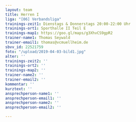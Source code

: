 ```yaml
---
layout: team
title: Herren I
liga: "[06] Verbandsliga"
trainings-zeit1: Dienstags & Donnerstags 20:00-22:00 Uhr
trainings-ort1: Sporthalle II Teil E
trainings-map1: https://goo.gl/maps/g3XhvCS9gpR2
trainer-name1: Thomas Seywald
trainer-email1: thomas@vcmuellheim.de
sbvv_id: 22521759
foto: "/upload/2019-04-03-bild1.jpg"
alter: ''
trainings-zeit2: ''
trainings-ort2: ''
trainings-map2: ''
trainer-name2: ''
trainer-email2: ''
kommentar: ''
kurztext: ''
ansprechperson-name1: ''
ansprechperson-email1: ''
ansprechperson-name2: ''
ansprechperson-email2: ''

---
```

